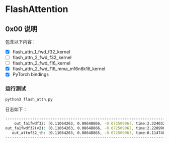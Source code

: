 # FlashAttention

## 0x00 说明

包含以下内容：

- [X] flash_attn_1_fwd_f32_kernel 
- [ ] flash_attn_2_fwd_f32_kernel
- [ ] flash_attn_2_fwd_f16_kernel
- [x] flash_attn_2_fwd_f16_mma_m16n8k16_kernel
- [X] PyTorch bindings

### 运行测试   
```bash
python3 flash_attn.py
```
日志如下：
```bash
--------------------------------------------------------------------------------
    out_fa1fwdf32: [0.11064263, 0.08648866, -0.07250906], time:2.32403278ms
out_fa1fwdf32(v2): [0.11064263, 0.08648866, -0.07250906], time:2.22899675ms
   out_attnf32_th: [0.11064263, 0.08648865, -0.07250906], time:0.11474848ms
--------------------------------------------------------------------------------
```
